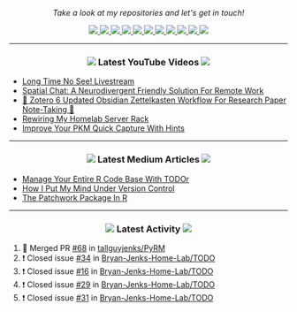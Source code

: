 <!-- Social Section -->
<p align="center">
  <i>Take a look at my repositories and let's get in touch!</i>

<p align="center">
  <a href= "https://github.com/tallguyjenks/">
    <img src="https://img.icons8.com/material-outlined/30/689d6a/source-code.png"/>
  </a>
  <a href= "https://www.linkedin.com/in/bryanjenks/">
    <img src="https://img.icons8.com/material-outlined/30/689d6a/linkedin.png"/>
  </a>
  <a href= "https://twitter.com/tallguyjenks">
    <img src="https://img.icons8.com/material-outlined/30/689d6a/twitter.png"/>
  </a>
  <a href= "https://www.bryanjenks.dev">
    <img src="https://img.icons8.com/material-outlined/30/689d6a/geography.png"/>
  </a>
  <a href="https://www.buymeacoffee.com/tallguyjenks">
    <img src="https://img.icons8.com/material-outlined/30/689d6a/cafe.png"/>
  </a>
  <a href="https://www.youtube.com/c/BryanJenksTech?sub_confirmation=1">
    <img src="https://img.icons8.com/material-outlined/30/689d6a/youtube-play.png"/>
  </a>
  <a href="https://orcid.org/0000-0002-9604-3069">
    <img src="https://img.icons8.com/material-outlined/30/689d6a/camera-addon-identification.png"/>
  </a>
  <a href="https://github.com/tallguyjenks/CV/blob/master/CV.pdf">
    <img src="https://img.icons8.com/material-outlined/30/689d6a/parse-from-clipboard.png"/>
  </a>
  <a href="mailto:bryan@bryanjenks.dev">
    <img src="https://img.icons8.com/ios-glyphs/30/689d6a/physics.png"/>
  </a>
  <a href="https://medium.com/@tallguyjenks">
    <img src="https://img.icons8.com/ios-filled/30/689d6a/medium-new.png"/>
  </a>
  <a href="https://stackoverflow.com/users/12339658/tallguyjenks">
    <img src="https://img.icons8.com/metro/26/689d6a/stackoverflow.png"/>
  </a>

  
</p>

---
  
<h3 align="center"><a href="https://www.youtube.com/c/BryanJenksTech?sub_confirmation=1"><img src="https://img.icons8.com/material-outlined/30/689d6a/youtube-play.png"/></a> Latest YouTube Videos <a href="https://www.youtube.com/c/BryanJenksTech?sub_confirmation=1"><img src="https://img.icons8.com/material-outlined/30/689d6a/youtube-play.png"/></a></h3>

<!-- YOUTUBE:START -->
- [Long Time No See! Livestream](https://www.youtube.com/watch?v=qicrzLGRvoQ)
- [Spatial Chat: A Neurodivergent Friendly Solution For Remote Work](https://www.youtube.com/watch?v=7A8yCnBUCkI)
- [📝️ Zotero 6 Updated Obsidian Zettelkasten Workflow For Research Paper Note-Taking 📝️](https://www.youtube.com/watch?v=mMpVMuGBGe8)
- [Rewiring My Homelab Server Rack](https://www.youtube.com/watch?v=sYl8YKUQCAg)
- [Improve Your PKM Quick Capture With Hints](https://www.youtube.com/watch?v=_rXnnEIA6XA)
<!-- YOUTUBE:END -->

---

<h3 align="center"><a href="https://medium.com/@tallguyjenks"><img src="https://img.icons8.com/ios-filled/30/689d6a/medium-new.png"/></a> Latest Medium Articles <a href="https://medium.com/@tallguyjenks"><img src="https://img.icons8.com/ios-filled/30/689d6a/medium-new.png"/></a></h3>


<!-- ARTICLES:START -->
- [Manage Your Entire R Code Base With TODOr](https://towardsdatascience.com/manage-your-entire-r-code-base-with-todor-76dcd7abad9?source=rss-32e452bd16bd------2)
- [How I Put My Mind Under Version Control](https://medium.com/analytics-vidhya/how-i-put-my-mind-under-version-control-24caea37b8a5?source=rss-32e452bd16bd------2)
- [The Patchwork Package In R](https://medium.com/analytics-vidhya/the-patchwork-package-in-r-9468e4a7cd29?source=rss-32e452bd16bd------2)
<!-- ARTICLES:END -->

---

<h3 align="center"><a href= "https://github.com/tallguyjenks/"><img src="https://img.icons8.com/material-outlined/30/689d6a/cafe.png"/></a> Latest Activity <a href= "https://github.com/tallguyjenks/"><img src="https://img.icons8.com/metro/26/689d6a/stackoverflow.png"/></a></h3>

<!--START_SECTION:activity-->
1. 🎉 Merged PR [#68](https://github.com/tallguyjenks/PyRM/pull/68) in [tallguyjenks/PyRM](https://github.com/tallguyjenks/PyRM)
2. ❗️ Closed issue [#34](https://github.com/Bryan-Jenks-Home-Lab/TODO/issues/34) in [Bryan-Jenks-Home-Lab/TODO](https://github.com/Bryan-Jenks-Home-Lab/TODO)
3. ❗️ Closed issue [#16](https://github.com/Bryan-Jenks-Home-Lab/TODO/issues/16) in [Bryan-Jenks-Home-Lab/TODO](https://github.com/Bryan-Jenks-Home-Lab/TODO)
4. ❗️ Closed issue [#29](https://github.com/Bryan-Jenks-Home-Lab/TODO/issues/29) in [Bryan-Jenks-Home-Lab/TODO](https://github.com/Bryan-Jenks-Home-Lab/TODO)
5. ❗️ Closed issue [#31](https://github.com/Bryan-Jenks-Home-Lab/TODO/issues/31) in [Bryan-Jenks-Home-Lab/TODO](https://github.com/Bryan-Jenks-Home-Lab/TODO)
<!--END_SECTION:activity-->

